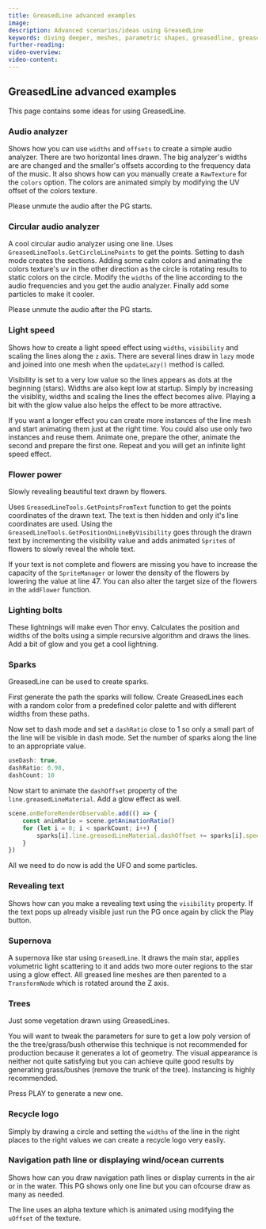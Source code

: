 ```yaml
---
title: GreasedLine advanced examples
image:
description: Advanced scenarios/ideas using GreasedLine 
keywords: diving deeper, meshes, parametric shapes, greasedline, greased line
further-reading:
video-overview:
video-content:
---
```


## GreasedLine advanced examples

This page contains some ideas for using GreasedLine.

### Audio analyzer

Shows how you can use `widths` and `offsets` to create a simple audio analyzer. There are two horizontal lines drawn. The big analyzer's widths are are changed and the smaller's offsets according to the frequency data of the music. It also shows how can you manually create a `RawTexture` for the `colors` option. The colors are animated simply by modifying the UV offset of the colors texture.

Please unmute the audio after the PG starts.

<Playground id="#3N0IS0#2" title="Line audio analyzer" description="A line audio analyzer with GreasedLine." />

### Circular audio analyzer

A cool circular audio analyzer using one line. Uses `GreasedLineTools.GetCircleLinePoints` to get the points. Setting to dash mode creates the sections. Adding some calm colors and animating the colors texture's uv in the other direction as the circle is rotating results to static colors on the circle. Modify the `widths` of the line according to the audio frequencies and you get the audio analyzer. Finally add some particles to make it cooler.

Please unmute the audio after the PG starts.

<Playground id="#H1LRZ3#387" title="Circular audio analyzer" description="A circle shaped audio analyzer with GreasedLine." />

### Light speed

Shows how to create a light speed effect using `widths`, `visibility` and scaling the lines along the `z` axis. There are several lines draw in `lazy` mode and joined into one mesh when the `updateLazy()` method is called.

Visibility is set to a very low value so the lines appears as dots at the beginning (stars). Widths are also kept low at startup. Simply by increasing the visiblity, widths and scaling the lines the effect becomes alive. Playing a bit with the glow value also helps the effect to be more attractive.

If you want a longer effect you can create more instances of the line mesh and start animating them just at the right time. You could also use only two instances and reuse them. Animate one, prepare the other, animate the second and prepare the first one. Repeat and you will get an infinite light speed effect.

<Playground id="#7MN4LZ#16" title="Light speed effect" description="Light speed effect." />

### Flower power

Slowly revealing beautiful text drawn by flowers.

Uses `GreasedLineTools.GetPointsFromText` function to get the points coordinates of the drawn text. The text is then hidden and only it's line coordinates are used. Using the `GreasedLineTools.GetPositionOnLineByVisibility` goes through the drawn text by incrementing the visibility value and adds animated `Sprite`s of flowers to slowly reveal the whole text.

If your text is not complete and flowers are missing you have to increase the capacity of the `SpriteManager` or lower the density of the flowers by lowering the value at line 47. You can also alter the target size of the flowers in the `addFlower` function.

<Playground id="#0637HC#3" title="Flower power" description="Drawing text with a nice flower effect." />

### Lighting bolts

These lightnings will make even Thor envy. Calculates the position and widths of the bolts using a simple recursive algorithm and draws the lines. Add a bit of glow and you get a cool lightning.

<Playground id="#P5GH2C#2" title="Lighting bolts" description="Create cool looking lighting bolts using GreasedLine." />

### Sparks

GreasedLine can be used to create sparks.

First generate the path the sparks will follow. Create GreasedLines each with a random color from a predefined color palette and with different widths from these paths.

<Playground id="#KIW47V#1" title="Simulating sparks - step 1" description="A cool UFO surrounded by sparks created by GreasedLine - step 1." />

Now set to dash mode and set a `dashRatio` close to 1 so only a small part of the line will be visible in dash mode. Set the number of sparks along the line to an appropriate value.

```javascript
useDash: true,
dashRatio: 0.98,
dashCount: 10
```

<Playground id="#KIW47V#2" title="Simulating sparks - step 2" description="A cool UFO surrounded by sparks created by GreasedLine - step 2." />

Now start to animate the `dashOffset` property of the `line.greasedLineMaterial`. Add a glow effect as well.

```javascript
scene.onBeforeRenderObservable.add(() => {
    const animRatio = scene.getAnimationRatio()
    for (let i = 0; i < sparkCount; i++) {
        sparks[i].line.greasedLineMaterial.dashOffset += sparks[i].speed * animRatio
    }
})
```

<Playground id="#KIW47V#3" title="Simulating sparks - step 3" description="A cool UFO surrounded by sparks created by GreasedLine - step 3." />

All we need to do now is add the UFO and some particles.

<Playground id="#KIW47V" title="Simulating sparks" description="A cool UFO surrounded by sparks created by GreasedLine." />

### Revealing text

Shows how can you make a revealing text using the `visibility` property. If the text pops up already visible just run the PG once again by click the Play button.

<Playground id="#H1LRZ3#234" title="Revealing text" description="The text is slowly drawn on the screen." />

### Supernova

A supernova like star using `GreasedLine`. It draws the main star, applies volumetric light scattering to it and adds two more outer regions to the star using a glow effect. All greased line meshes are then parented to a `TransformNode` which is rotated around the Z axis.

<Playground id="#QZTX7A#7" title="Supernova" description="A supernova like star." />

### Trees

Just some vegetation drawn using GreasedLines.

You will want to tweak the parameters for sure to get a low poly version of the the tree/grass/bush otherwise this technique is not recommended for production because it generates a lot of geometry. The visual appearance is neither not quite satisfying but you can achieve quite good results by generating grass/bushes (remove the trunk of the tree). Instancing is highly recommended.

Press PLAY to generate a new one.

<Playground id="#DEHK6P#3" title="Trees" description="Parametric trees using GreasedLine." />

### Recycle logo

Simply by drawing a circle and setting the `widths` of the line in the right places to the right values we can create a recycle logo very easily.

<Playground id="#H1LRZ3#240" title="Recycle logo" description="Recycle logo created using widths." />

### Navigation path line or displaying wind/ocean currents

Shows how can you draw navigation path lines or display currents in the air or in the water. This PG shows only one line but you can ofcourse draw as many as needed.

The line uses an alpha texture which is animated using modifying the `uOffset` of the texture.

<Playground id="#F2M8GA#5" title="Navigation path or Displaying currents" description="Shows how can you draw navigation path lines or display currents." />
